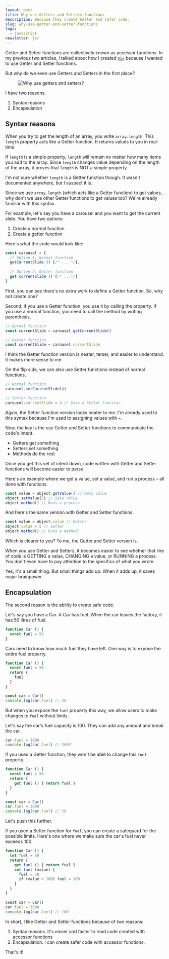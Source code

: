 ```yaml
---
layout: post
title: Why use Getters and Setters functions
description: Because they create better and safer code. 
slug: why-use-getter-and-setter-functions
tags:
  - javascript
newsletter: jsr
---
```


Getter and Setter functions are collectively known as accessor functions. In my previous two articles, I talked about how I created [`mix`](https://github.com/zellwk/javascript/tree/master/mix) because I wanted to use Getter and Setter functions. 

But why do we even use Getters and Setters in the first place? 

<figure role="figure">
  <img src="/images/2020/accessors/why-use-accessors.png" alt="Why use getters and setters?">
</figure>

I have two reasons. 

1. Syntax reasons 
2. Encapsulation 

## Syntax reasons 

When you try to get the length of an array, you write `array.length`. This `length` property acts like a Getter function. It returns values to you in real-time. 

If `length` is a simple property, `length` will remain no matter how many items you add to the array. Since `length` changes value depending on the length of the array, it proves that `length` is NOT a simple property. 

I'm not sure whether `length` is a Getter function though. It wasn't documented anywhere, but I suspect it is. 

Since we use `array.length` (which acts like a Getter function) to get values, why don't we use other Getter functions to get values too? We're already familiar with this syntax. 

For example, let's say you have a carousel and you want to get the current slide. You have two options: 

1. Create a normal function
2. Create a getter function

Here's what the code would look like: 

```js
const carousel = {
  // Option 1: Normal function
  getCurrentSlide () {/* ... */},
  
  // Option 2: Getter function
  get currentSlide () {/* ...*/}
}
```

First, you can see there's no extra work to define a Getter function. So, why not create one? 

Second, if you use a Getter function, you use it by calling the property. If you use a normal function, you need to call the method by writing parenthesis. 

```js
// Normal function
const currentSlide = carousel.getCurrentSlide()

// Getter function
const currentSlide = carousel.currentSlide
```

I think the Getter function version is neater, terser, and easier to understand. It makes more sense to me. 

On the flip side, we can also use Setter functions instead of normal functions. 

```js
// Normal function
carousel.setCurrentSlide(4)

// Setter function
carousel.currentSlide = 4 // Uses a Setter function
```

Again, the Setter function version looks neater to me. I'm already used to this syntax because I'm used to assigning values with `=`. 

Now, the key is the use Getter and Setter functions to communicate the code's intent. 

- Getters get something
- Setters set something 
- Methods do the rest

Once you get this set of intent down, code written with Getter and Setter functions will become easier to parse. 

Here's an example where we get a value, set a value, and run a process – all done with functions. 

```js
const value = object.getValue() // Gets value
object.setValue(5) // Sets value
object.method() // Runs a process
```

And here's the same version with Getter and Setter functions. 

```js
const value = object.value // Getter
object.value = 5 // Setter 
object.method() // Runs a method
```

Which is clearer to you? To me, the Getter and Setter version is. 

When you use Getter and Setters, it becomes easier to see whether that line of code is GETTING a value, CHANGING a value, or RUNNING a process. You don't even have to pay attention to the specifics of what you wrote. 

Yes, it's a small thing. But small things add up. When it adds up, it saves major brainpower. 

## Encapsulation 

The second reason is the ability to create safe code. 

Let's say you have a Car. A Car has fuel. When the car leaves the factory, it has 50 litres of fuel. 

```js
function Car () {
  const fuel = 50
}
```

Cars need to know how much fuel they have left. One way is to expose the entire fuel property. 

```js
function Car () {
  const fuel = 50
  return {
    fuel
  }
}

const car = Car() 
console.log(car.fuel) // 50
```

But when you expose the `fuel` property this way, we allow users to make changes to `fuel` without limits. 

Let's say the car's fuel capacity is 100. They can add any amount and break the car. 

```js
car.fuel = 3000
console.log(car.fuel) // 3000
```

If you used a Getter function, they won't be able to change this `fuel` property. 

```js
function Car () {
  const fuel = 50
  return {
    get fuel () { return fuel } 
  }
}

const car = Car() 
car.fuel = 3000
console.log(car.fuel) // 50
```

Let's push this further. 

If you used a Setter function for `fuel`, you can create a safeguard for the possible limits. Here's one where we make sure the car's fuel never exceeds 100. 

```js
function Car () {
  let fuel = 50
  return {
    get fuel () { return fuel } 
    set fuel (value) {
      fuel = 50
      if (value > 100) fuel = 100
    }
  }
}

const car = Car()
car.fuel = 3000
console.log(car.fuel) // 100
```

In short, I like Getter and Setter functions because of two reasons: 

1. Syntax reasons. It's easier and faster to read code created with accessor functions 
2. Encapsulation. I can create safer code with accessor functions. 

That's it! 

